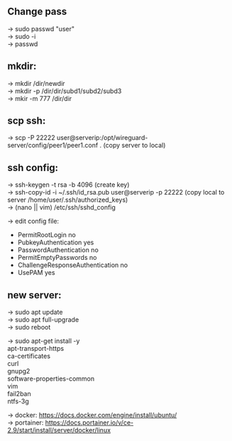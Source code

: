 Change pass
-----------
-> sudo passwd "user"  
->	sudo -i  
->	passwd  
   
mkdir:
------
->	mkdir /dir/newdir  
->	mkdir -p /dir/dir/subd1/subd2/subd3  
->	mkir -m 777 /dir/dir  

scp ssh:
--------
-> scp -P 22222 user@serverip:/opt/wireguard-server/config/peer1/peer1.conf .  (copy server to local)  

ssh config:
-----------
-> ssh-keygen -t rsa -b 4096  (create key)  
-> ssh-copy-id -i ~/.ssh/id_rsa.pub user@serverip -p 22222	(copy local to server /home/user/.ssh/authorized_keys)  
-> (nano || vim) /etc/ssh/sshd_config  

-> edit config file:
 - PermitRootLogin no
 - PubkeyAuthentication yes
 - PasswordAuthentication no
 - PermitEmptyPasswords no
 - ChallengeResponseAuthentication no
 - UsePAM yes


new server:
-----------
-> sudo apt update  
-> sudo apt full-upgrade  
-> sudo reboot  

-> sudo apt-get install -y \
     apt-transport-https \
     ca-certificates \
     curl \
     gnupg2 \
     software-properties-common \
     vim \
     fail2ban \
     ntfs-3g

-> docker: https://docs.docker.com/engine/install/ubuntu/  
-> portainer: https://docs.portainer.io/v/ce-2.9/start/install/server/docker/linux  
